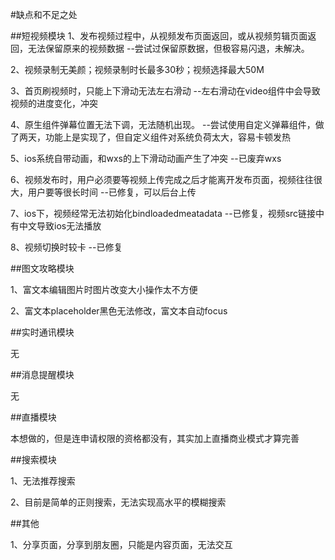 #缺点和不足之处

##短视频模块
1、发布视频过程中，从视频发布页面返回，或从视频剪辑页面返回，无法保留原来的视频数据
	--尝试过保留原数据，但极容易闪退，未解决。
	
2、视频录制无美颜；视频录制时长最多30秒；视频选择最大50M

3、首页刷视频时，只能上下滑动无法左右滑动
	--左右滑动在video组件中会导致视频的进度变化，冲突

4、原生组件弹幕位置无法下调，无法随机出现。
	--尝试使用自定义弹幕组件，做了两天，功能上是实现了，但自定义组件对系统负荷太大，容易卡顿发热
	
5、ios系统自带动画，和wxs的上下滑动动画产生了冲突
	--已废弃wxs

6、视频发布时，用户必须要等视频上传完成之后才能离开发布页面，视频往往很大，用户要等很长时间
	--已修复，可以后台上传

7、ios下，视频经常无法初始化bindloadedmeatadata
	--已修复，视频src链接中有中文导致ios无法播放

8、视频切换时较卡
	--已修复

##图文攻略模块

1、富文本编辑图片时图片改变大小操作太不方便

2、富文本placeholder黑色无法修改，富文本自动focus

##实时通讯模块

无

##消息提醒模块

无

##直播模块

本想做的，但是连申请权限的资格都没有，其实加上直播商业模式才算完善

##搜索模块

1、无法推荐搜索

2、目前是简单的正则搜索，无法实现高水平的模糊搜索

##其他

1、分享页面，分享到朋友圈，只能是内容页面，无法交互